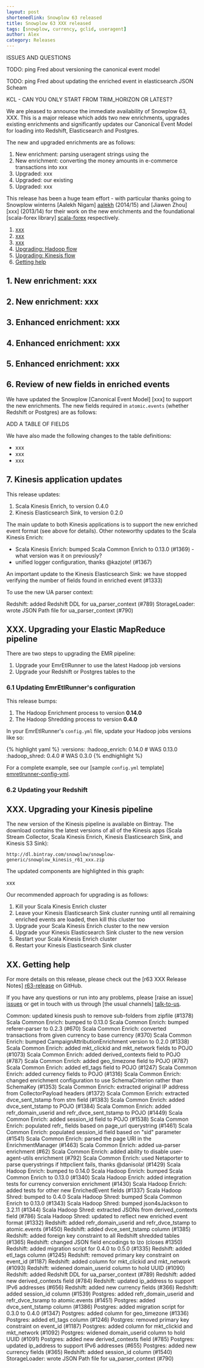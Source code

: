 ```yaml
---
layout: post
shortenedlink: Snowplow 63 released
title: Snowplow 63 XXX released
tags: [snowplow, currency, gclid, useragent]
author: Alex
category: Releases
---
```


ISSUES AND QUESTIONS

TODO: ping Fred about versioning the canonical event model

TODO: ping Fred about updating the enriched event in elasticsearch JSON Scheam

KCL - CAN YOU ONLY START FROM TRIM_HORIZON OR LATEST?


We are pleased to announce the immediate availability of Snowplow 63, XXX. This is a major release which adds two new enrichments, upgrades existing enrichments and significantly updates our Canonical Event Model for loading into Redshift, Elasticsearch and Postgres.

The new and upgraded enrichments are as follows:

1. New enrichment: parsing useragent strings using the 
2. New enrichment: converting the money amounts in e-commerce transactions into xxx
3. Upgraded: xxx
4. Upgraded: our existing
5. Upgraded: xxx

This release has been a huge team effort - with particular thanks going to Snowplow winterns [Aalekh Nigam] [aalekh] (2014/15) and [Jiawen Zhou] [xxx] (2013/14) for their work on the new enrichments and the foundational [scala-forex library] [scala-forex] respectively.

1. [xxx]()
2. [xxx]()
3. [xxx]()
3. [Upgrading: Hadoop flow](#upgrading)
3. [Upgrading: Kinesis flow](#upgrading)
4. [Getting help](#help)

<!--more-->

<h2><a name="xxx">1. New enrichment: xxx</a></h2>

<h2><a name="xxx">2. New enrichment: xxx</a></h2>

<h2><a name="xxx">3. Enhanced enrichment: xxx</a></h2>

<h2><a name="xxx">4. Enhanced enrichment: xxx</a></h2>

<h2><a name="xxx">5. Enhanced enrichment: xxx</a></h2>

<h2><a name="xxx">6. Review of new fields in enriched events</a></h2>

We have updated the Snowplow [Canonical Event Model] [xxx] to support the new enrichments. The new fields required in `atomic.events` (whether Redshift or Postgres) are as follows:

ADD A TABLE OF FIELDS 

We have also made the following changes to the table definitions:

* xxx
* xxx
* xxx



<h2><a name="xxx">7. Kinesis application updates</a></h2>

This release updates:

1. Scala Kinesis Enrich, to version 0.4.0
2. Kinesis Elasticsearch Sink, to version 0.2.0

The main update to both Kinesis applications is to support the new enriched event format (see above for details). Other noteworthy updates to the Scala Kinesis Enrich:

* Scala Kinesis Enrich: bumped Scala Common Enrich to 0.13.0 (#1369) - what version was it on previously?
* unified logger configuration, thanks @kazjote! (#1367)

An important update to the Kinesis Elasticsearch Sink: we have stopped verifying the number of fields found in enriched event (#1333)


To use the new UA parser context:

Redshift: added Redshift DDL for ua_parser_context (#789)
StorageLoader: wrote JSON Path file for ua_parser_context (#790)

<div class="html">
<h2><a name="upgrading-kinesis">XXX. Upgrading your Elastic MapReduce pipeline</a></h2>
</div>

There are two steps to upgrading the EMR pipeline:

1. Upgrade your EmrEtlRunner to use the latest Hadoop job versions
2. Upgrade your Redshift or Postgres tables to the 

<div class="html">
<h3><a name="configuring-emretlrunner">6.1 Updating EmrEtlRunner's configuration</a></h3>
</div>

This release bumps:

1. The Hadoop Enrichment process to version **0.14.0**
2. The Hadoop Shredding process to version **0.4.0**

In your EmrEtlRunner's `config.yml` file, update your Hadoop jobs versions like so:

{% highlight yaml %}
  :versions:
    :hadoop_enrich: 0.14.0 # WAS 0.13.0
    :hadoop_shred: 0.4.0 # WAS 0.3.0
{% endhighlight %}

For a complete example, see our [sample `config.yml` template] [emretlrunner-config-yml].

<div class="html">
<h3><a name="configuring-emretlrunner">6.2 Updating your Redshift</a></h3>
</div>

<div class="html">
<h2><a name="upgrading-kinesis">XXX. Upgrading your Kinesis pipeline</a></h2>
</div>

The new version of the Kinesis pipeline is available on Bintray. The download contains the latest versions of all of the Kinesis apps (Scala Stream Collector, Scala Kinesis Enrich, Kinesis Elasticsearch Sink, and Kinesis S3 Sink):

    http://dl.bintray.com/snowplow/snowplow-generic/snowplow_kinesis_r61_xxx.zip

The updated components are highlighted in this graph:

xxx

Our recommended approach for upgrading is as follows:

1. Kill your Scala Kinesis Enrich cluster
2. Leave your Kinesis Elasticsearch Sink cluster running until all remaining enriched events are loaded, then kill this cluster too
3. Upgrade your Scala Kinesis Enrich cluster to the new version
4. Upgrade your Kinesis Elasticsearch Sink cluster to the new version
5. Restart your Scala Kinesis Enrich cluster
6. Restart your Kinesis Elasticsearch Sink cluster


<h2><a name="help">XX. Getting help</a></h2>

For more details on this release, please check out the [r63 XXX Release Notes] [r63-release] on GitHub. 

If you have any questions or run into any problems, please [raise an issue] [issues] or get in touch with us through [the usual channels] [talk-to-us].


Common: updated kinesis push to remove sub-folders from zipfile (#1378)
Scala Common Enrich: bumped to 0.13.0
Scala Common Enrich: bumped referer-parser to 0.2.3 (#670)
Scala Common Enrich: converted transactions from given currency to base currency (#370)
Scala Common Enrich: bumped CampaignAttributionEnrichment version to 0.2.0 (#1338)
Scala Common Enrich: added mkt_clickid and mkt_network fields to POJO (#1073)
Scala Common Enrich: added derived_contexts field to POJO (#787)
Scala Common Enrich: added geo_timezone field to POJO (#787)
Scala Common Enrich: added etl_tags field to POJO (#1247)
Scala Common Enrich: added currency fields to POJO (#1316)
Scala Common Enrich: changed enrichment configuration to use SchemaCriterion rather than SchemaKey (#1353)
Scala Common Enrich: extracted original IP address from CollectorPayload headers (#1372)
Scala Common Enrich: extracted dvce_sent_tstamp from stm field (#1383)
Scala Common Enrich: added dvce_sent_tstamp to POJO (#1384)
Scala Common Enrich: added refr_domain_userid and refr_dvce_sent_tstamp to POJO (#1449)
Scala Common Enrich: added session_id field to POJO (#1538)
Scala Common Enrich: populated refr_ fields based on page_url querystring (#1461)
Scala Common Enrich: populated session_id field based on "sid" parameter (#1541)
Scala Common Enrich: parsed the page URI in the EnrichmentManager (#1463)
Scala Common Enrich: added ua-parser enrichment (#62)
Scala Common Enrich: added ability to disable user-agent-utils enrichment (#792)
Scala Common Enrich: used Netaporter to parse querystrings if httpclient fails, thanks @danisola! (#1429)
Scala Hadoop Enrich: bumped to 0.14.0
Scala Hadoop Enrich: bumped Scala Common Enrich to 0.13.0 (#1340)
Scala Hadoop Enrich: added integration tests for currency conversion enrichment (#1430)
Scala Hadoop Enrich: added tests for other new EnrichedEvent fields (#1337)
Scala Hadoop Shred: bumped to 0.4.0
Scala Hadoop Shred: bumped Scala Common Enrich to 0.13.0 (#1343)
Scala Hadoop Shred: bumped json4sJackson to 3.2.11 (#1344)
Scala Hadoop Shred: extracted JSONs from derived_contexts field (#786)
Scala Hadoop Shred: updated to reflect new enriched event format (#1332)
Redshift: added refr_domain_userid and refr_dvce_tstamp to atomic.events (#1450)
Redshift: added dvce_sent_tstamp column (#1385)
Redshift: added foreign key constraint to all Redshift shredded tables (#1365)
Redshift: changed JSON field encodings to lzo (closes #1350)
Redshift: added migration script for 0.4.0 to 0.5.0 (#1335)
Redshift: added etl_tags column (#1245)
Redshift: removed primary key constraint on event_id (#1187)
Redshift: added column for mkt_clickid and mkt_network (#1093)
Redshift: widened domain_userid column to hold UUID (#1090)
Redshift: added Redshift DDL for ua_parser_context (#789)
Redshift: added new derived_contexts field (#784)
Redshift: updated ip_address to support IPv6 addresses (#656)
Redshift: added new currency fields (#366)
Redshift: added session_id column (#1539)
Postgres: added refr_domain_userid and refr_dvce_tsramp to atomic.events (#1451)
Postgres: added dvce_sent_tstamp column (#1386)
Postgres: added migration script for 0.3.0 to 0.4.0 (#1347)
Postgres: added column for geo_timezone (#1336)
Postgres: added etl_tags column (#1246)
Postgres: removed primary key constraint on event_id (#1187)
Postgres: added column for mkt_clickid and mkt_network (#1092)
Postgres: widened domain_userid column to hold UUID (#1091)
Postgres: added new derived_contexts field (#785)
Postgres: updated ip_address to support IPv6 addresses (#655)
Postgres: added new currency fields (#365)
Redshift: added session_id column (#1540)
StorageLoader: wrote JSON Path file for ua_parser_context (#790)

[scala-forex]: xxx

[aalekh]: https://github.com/AALEKH
[kazjote]: https://github.com/kazjote

[emretlrunner-config-yml]: https://github.com/snowplow/snowplow/blob/master/3-enrich/emr-etl-runner/config/config.yml.sample

[r63-release]: https://github.com/snowplow/snowplow/releases/tag/r63-xxx-xxx
[issues]: https://github.com/snowplow/snowplow/issues
[talk-to-us]: https://github.com/snowplow/snowplow/wiki/Talk-to-us
